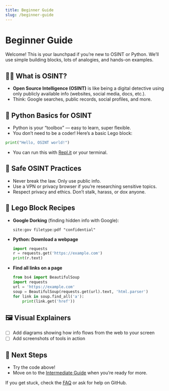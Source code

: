 ```yaml
---
title: Beginner Guide
slug: /beginner-guide
---
```


# Beginner Guide

Welcome! This is your launchpad if you’re new to OSINT or Python. We’ll use simple building blocks, lots of analogies, and hands-on examples.

## 🕵️‍♂️ What is OSINT?
- **Open Source Intelligence (OSINT)** is like being a digital detective using only publicly available info (websites, social media, docs, etc.).
- Think: Google searches, public records, social profiles, and more.

## 🐍 Python Basics for OSINT
- Python is your “toolbox” — easy to learn, super flexible.
- You don’t need to be a coder! Here’s a basic Lego block:

```python
print("Hello, OSINT world!")
```

- You can run this with [Repl.it](https://replit.com/) or your terminal.

## 🦺 Safe OSINT Practices
- Never break the law. Only use public info.
- Use a VPN or privacy browser if you’re researching sensitive topics.
- Respect privacy and ethics. Don’t stalk, harass, or dox anyone.

## 🧩 Lego Block Recipes
- **Google Dorking** (finding hidden info with Google):
  ```text
  site:gov filetype:pdf "confidential"
  ```
- **Python: Download a webpage**
  ```python
  import requests
  r = requests.get('https://example.com')
  print(r.text)
  ```
- **Find all links on a page**
  ```python
  from bs4 import BeautifulSoup
  import requests
  url = 'https://example.com'
  soup = BeautifulSoup(requests.get(url).text, 'html.parser')
  for link in soup.find_all('a'):
      print(link.get('href'))
  ```

## 🖼️ Visual Explainers
- [ ] Add diagrams showing how info flows from the web to your screen
- [ ] Add screenshots of tools in action

## 🚀 Next Steps
- Try the code above!
- Move on to the [Intermediate Guide](./intermediate-guide) when you’re ready for more.

If you get stuck, check the [FAQ](./faq) or ask for help on GitHub.
